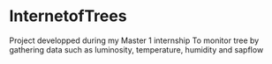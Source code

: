 # InternetofTrees
Project developped during my Master 1 internship
To monitor tree by gathering data such as luminosity, temperature, humidity and sapflow
